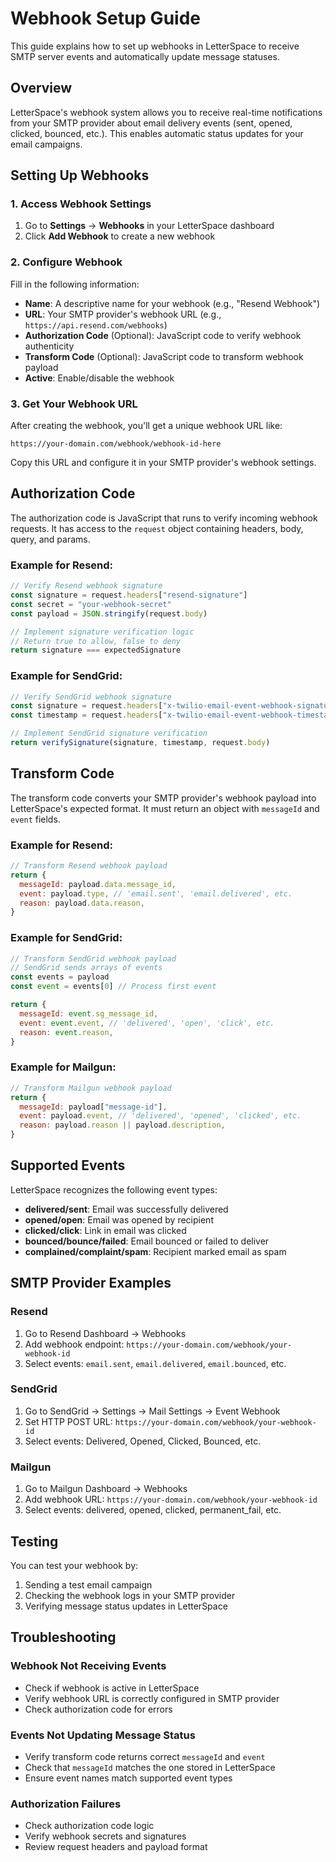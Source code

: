 # Webhook Setup Guide

This guide explains how to set up webhooks in LetterSpace to receive SMTP server events and automatically update message statuses.

## Overview

LetterSpace's webhook system allows you to receive real-time notifications from your SMTP provider about email delivery events (sent, opened, clicked, bounced, etc.). This enables automatic status updates for your email campaigns.

## Setting Up Webhooks

### 1. Access Webhook Settings

1. Go to **Settings** → **Webhooks** in your LetterSpace dashboard
2. Click **Add Webhook** to create a new webhook

### 2. Configure Webhook

Fill in the following information:

- **Name**: A descriptive name for your webhook (e.g., "Resend Webhook")
- **URL**: Your SMTP provider's webhook URL (e.g., `https://api.resend.com/webhooks`)
- **Authorization Code** (Optional): JavaScript code to verify webhook authenticity
- **Transform Code** (Optional): JavaScript code to transform webhook payload
- **Active**: Enable/disable the webhook

### 3. Get Your Webhook URL

After creating the webhook, you'll get a unique webhook URL like:

```
https://your-domain.com/webhook/webhook-id-here
```

Copy this URL and configure it in your SMTP provider's webhook settings.

## Authorization Code

The authorization code is JavaScript that runs to verify incoming webhook requests. It has access to the `request` object containing headers, body, query, and params.

### Example for Resend:

```javascript
// Verify Resend webhook signature
const signature = request.headers["resend-signature"]
const secret = "your-webhook-secret"
const payload = JSON.stringify(request.body)

// Implement signature verification logic
// Return true to allow, false to deny
return signature === expectedSignature
```

### Example for SendGrid:

```javascript
// Verify SendGrid webhook signature
const signature = request.headers["x-twilio-email-event-webhook-signature"]
const timestamp = request.headers["x-twilio-email-event-webhook-timestamp"]

// Implement SendGrid signature verification
return verifySignature(signature, timestamp, request.body)
```

## Transform Code

The transform code converts your SMTP provider's webhook payload into LetterSpace's expected format. It must return an object with `messageId` and `event` fields.

### Example for Resend:

```javascript
// Transform Resend webhook payload
return {
  messageId: payload.data.message_id,
  event: payload.type, // 'email.sent', 'email.delivered', etc.
  reason: payload.data.reason,
}
```

### Example for SendGrid:

```javascript
// Transform SendGrid webhook payload
// SendGrid sends arrays of events
const events = payload
const event = events[0] // Process first event

return {
  messageId: event.sg_message_id,
  event: event.event, // 'delivered', 'open', 'click', etc.
  reason: event.reason,
}
```

### Example for Mailgun:

```javascript
// Transform Mailgun webhook payload
return {
  messageId: payload["message-id"],
  event: payload.event, // 'delivered', 'opened', 'clicked', etc.
  reason: payload.reason || payload.description,
}
```

## Supported Events

LetterSpace recognizes the following event types:

- **delivered/sent**: Email was successfully delivered
- **opened/open**: Email was opened by recipient
- **clicked/click**: Link in email was clicked
- **bounced/bounce/failed**: Email bounced or failed to deliver
- **complained/complaint/spam**: Recipient marked email as spam

## SMTP Provider Examples

### Resend

1. Go to Resend Dashboard → Webhooks
2. Add webhook endpoint: `https://your-domain.com/webhook/your-webhook-id`
3. Select events: `email.sent`, `email.delivered`, `email.bounced`, etc.

### SendGrid

1. Go to SendGrid → Settings → Mail Settings → Event Webhook
2. Set HTTP POST URL: `https://your-domain.com/webhook/your-webhook-id`
3. Select events: Delivered, Opened, Clicked, Bounced, etc.

### Mailgun

1. Go to Mailgun Dashboard → Webhooks
2. Add webhook URL: `https://your-domain.com/webhook/your-webhook-id`
3. Select events: delivered, opened, clicked, permanent_fail, etc.

## Testing

You can test your webhook by:

1. Sending a test email campaign
2. Checking the webhook logs in your SMTP provider
3. Verifying message status updates in LetterSpace

## Troubleshooting

### Webhook Not Receiving Events

- Check if webhook is active in LetterSpace
- Verify webhook URL is correctly configured in SMTP provider
- Check authorization code for errors

### Events Not Updating Message Status

- Verify transform code returns correct `messageId` and `event`
- Check that `messageId` matches the one stored in LetterSpace
- Ensure event names match supported event types

### Authorization Failures

- Check authorization code logic
- Verify webhook secrets and signatures
- Review request headers and payload format
